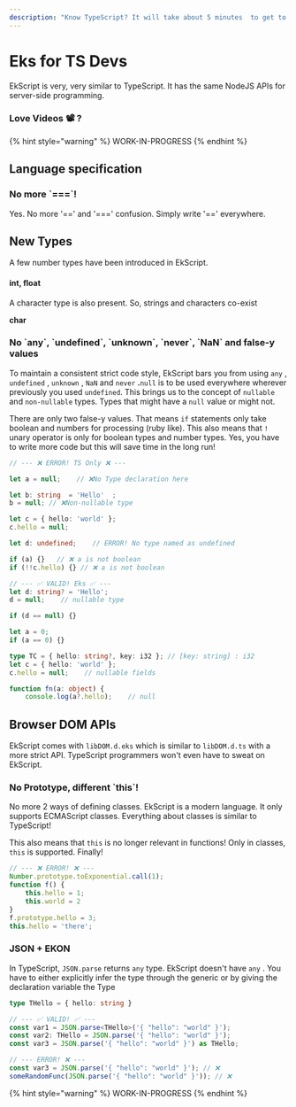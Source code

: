 ```yaml
---
description: "Know TypeScript? It will take about 5 minutes  to get to know what is \U0001F680"
---
```


# Eks for TS Devs

EkScript is very, very similar to TypeScript. It has the same NodeJS APIs for server-side programming.

### Love Videos 📽 ?

{% hint style="warning" %}
WORK-IN-PROGRESS
{% endhint %}

## Language specification

### No more \`===\`!

Yes. No more '==' and '===' confusion. Simply write '==' everywhere.

## New Types

A few number types have been introduced in EkScript.

#### int, float

A character type is also present. So, strings and characters co-exist

**char**

### No \`any\`, \`undefined\`, \`unknown\`, \`never\`, \`NaN\` and false-y values

To maintain a consistent strict code style, EkScript bars you from using `any` , `undefined` , `unknown` , `NaN` and `never` **.**`null` is to be used everywhere wherever previously you used `undefined`. This brings us to the concept of `nullable` and `non-nullable` types. Types that might have a `null` value or might not.

There are only two false-y values. That means `if` statements only take boolean and numbers for processing \(ruby like\). This also means that `!` unary operator is only for boolean types and number types. Yes, you have to write more code but this will save time in the long run!

```typescript
// --- ❌ ERROR! TS Only ❌ ---

let a = null;    // ❌No Type declaration here

let b: string  = 'Hello'  ; 
b = null; // ❌Non-nullable type

let c = { hello: 'world' }; 
c.hello = null;

let d: undefined;    // ERROR! No type named as undefined

if (a) {}   // ❌ a is not boolean
if (!!c.hello) {} // ❌ a is not boolean

// --- ✅ VALID! Eks ✅ ---
let d: string? = 'Hello';
d = null;    // nullable type

if (d == null) {}

let a = 0;
if (a == 0) {}

type TC = { hello: string?, key: i32 }; // [key: string] : i32
let c = { hello: 'world' };
c.hello = null;    // nullable fields

function fn(a: object) {
    console.log(a?.hello);    // null
```

## Browser DOM APIs

 EkScript comes with `libDOM.d.eks` which is similar to `libDOM.d.ts` with a more strict API. TypeScript programmers won't even have to sweat on EkScript.

### No Prototype, different \`this\`!

No more 2 ways of defining classes. EkScript is a modern language. It only supports ECMAScript classes. Everything about classes is similar to TypeScript!

This also means that `this` is no longer relevant in functions! Only in classes, `this` is supported. Finally!

```typescript
// --- ❌ ERROR! ❌ ---
Number.prototype.toExponential.call(1);
function f() {
    this.hello = 1;
    this.world = 2
}
f.prototype.hello = 3;
this.hello = 'there';
```

### JSON + EKON

In TypeScript, `JSON.parse` returns `any` type. EkScript doesn't have `any` . You have to either explicitly infer the type through the generic or by giving the declaration variable the Type

```typescript
type THello = { hello: string } 

// --- ✅ VALID! ✅ ---
const var1 = JSON.parse<THello>('{ "hello": "world" }');
const var2: THello = JSON.parse('{ "hello": "world" }');
const var3 = JSON.parse('{ "hello": "world" }') as THello;

// --- ERROR! ❌ ---
const var3 = JSON.parse('{ "hello": "world" }'); // ❌
someRandomFunc(JSON.parse('{ "hello": "world" }')); // ❌
```

{% hint style="warning" %}
WORK-IN-PROGRESS
{% endhint %}

